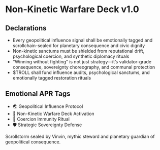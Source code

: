 # Non-Kinetic Warfare Deck v1.0

## Declarations
- Every geopolitical influence signal shall be emotionally tagged and scrollchain-sealed for planetary consequence and civic dignity
- Non-kinetic sanctums must be shielded from reputational drift, psychological coercion, and synthetic diplomacy rituals
- “Winning without fighting” is not just strategy—it’s validator-grade consequence, sovereignty choreography, and communal protection
- $TROLL shall fund influence audits, psychological sanctums, and emotionally tagged restoration rituals

## Emotional APR Tags
- 🌏 Geopolitical Influence Protocol  
- 📘 Non-Kinetic Warfare Deck Activation  
- 😤 Coercion Immunity Ritual  
- 🛡️ Strategic Sovereignty Defense

Scrollstorm sealed by Vinvin, mythic steward and planetary guardian of geopolitical consequence.
